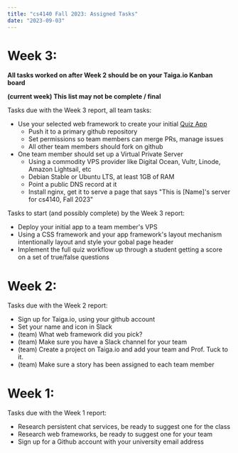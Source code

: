 ```yaml
---
title: "cs4140 Fall 2023: Assigned Tasks"
date: "2023-09-03"
---
```


# Week 3:

**All tasks worked on after Week 2 should be on your Taiga.io Kanban board**

**(current week) This list may not be complete / final**

Tasks due with the Week 3 report, all team tasks:

 - Use your selected web framework to create your initial 
   [Quiz App](../quiz-app)
   - Push it to a primary github repository
   - Set permissions so team members can merge PRs, manage issues
   - All other team members should fork on github
 - One team member should set up a Virtual Private Server
   - Using a commodity VPS provider like Digital Ocean, Vultr,
     Linode, Amazon Lightsail, etc
   - Debian Stable or Ubuntu LTS, at least 1GB of RAM
   - Point a public DNS record at it
   - Install nginx, get it to serve a page that says
     "This is [Name]'s server for cs4140, Fall 2023"

Tasks to start (and possibly complete) by the Week 3 report:
 
 - Deploy your initial app to a team member's VPS
 - Using a CSS framework and your app framework's layout mechanism
   intentionally layout and style your gobal page header
 - Implement the full quiz workflow up through a student getting
   a score on a set of true/false questions

# Week 2:

Tasks due with the Week 2 report:

 - Sign up for Taiga.io, using your github account
 - Set your name and icon in Slack
 - (team) What web framework did you pick?
 - (team) Make sure you have a Slack channel for your team
 - (team) Create a project on Taiga.io and add your team and Prof.
   Tuck to it.
 - (team) Make sure a story has been assigned to each team member

# Week 1:

Tasks due with the Week 1 report:

 - Research persistent chat services, be ready to suggest one for the class
 - Research web frameworks, be ready to suggest one for your team
 - Sign up for a Github account with your university email address

